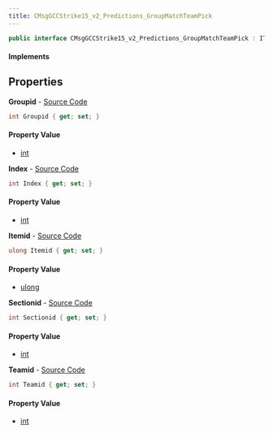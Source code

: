 ```yaml
---
title: CMsgGCCStrike15_v2_Predictions_GroupMatchTeamPick
---
```


```csharp
public interface CMsgGCCStrike15_v2_Predictions_GroupMatchTeamPick : ITypedProtobuf<CMsgGCCStrike15_v2_Predictions_GroupMatchTeamPick>, INativeHandle
```

#### Implements

## Properties

**Groupid** - [Source Code](https://github.com/swiftly-solution/swiftlys2/blob/main/managed/src/SwiftlyS2.Generated/Protobufs/Interfaces/CMsgGCCStrike15_v2_Predictions_GroupMatchTeamPick.cs#L16)

```csharp
int Groupid { get; set; }
```

#### Property Value

- [int](https://learn.microsoft.com/dotnet/api/system.int32)

**Index** - [Source Code](https://github.com/swiftly-solution/swiftlys2/blob/main/managed/src/SwiftlyS2.Generated/Protobufs/Interfaces/CMsgGCCStrike15_v2_Predictions_GroupMatchTeamPick.cs#L19)

```csharp
int Index { get; set; }
```

#### Property Value

- [int](https://learn.microsoft.com/dotnet/api/system.int32)

**Itemid** - [Source Code](https://github.com/swiftly-solution/swiftlys2/blob/main/managed/src/SwiftlyS2.Generated/Protobufs/Interfaces/CMsgGCCStrike15_v2_Predictions_GroupMatchTeamPick.cs#L25)

```csharp
ulong Itemid { get; set; }
```

#### Property Value

- [ulong](https://learn.microsoft.com/dotnet/api/system.uint64)

**Sectionid** - [Source Code](https://github.com/swiftly-solution/swiftlys2/blob/main/managed/src/SwiftlyS2.Generated/Protobufs/Interfaces/CMsgGCCStrike15_v2_Predictions_GroupMatchTeamPick.cs#L13)

```csharp
int Sectionid { get; set; }
```

#### Property Value

- [int](https://learn.microsoft.com/dotnet/api/system.int32)

**Teamid** - [Source Code](https://github.com/swiftly-solution/swiftlys2/blob/main/managed/src/SwiftlyS2.Generated/Protobufs/Interfaces/CMsgGCCStrike15_v2_Predictions_GroupMatchTeamPick.cs#L22)

```csharp
int Teamid { get; set; }
```

#### Property Value

- [int](https://learn.microsoft.com/dotnet/api/system.int32)


